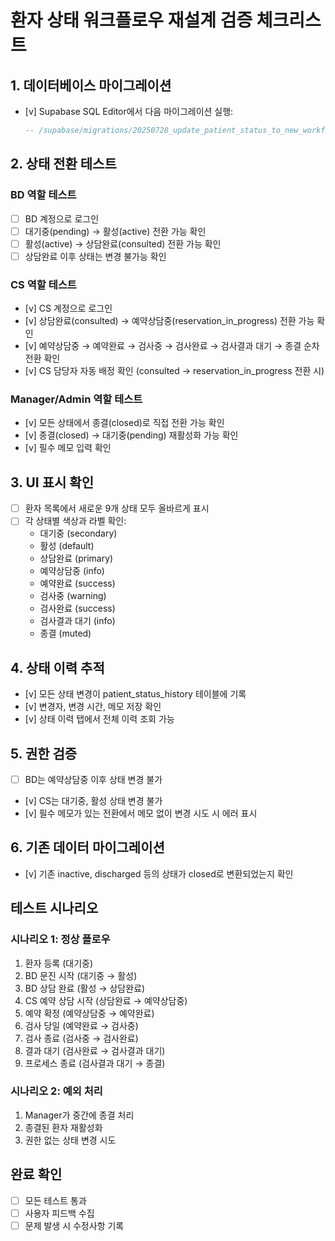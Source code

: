# 환자 상태 워크플로우 재설계 검증 체크리스트

## 1. 데이터베이스 마이그레이션

- [v] Supabase SQL Editor에서 다음 마이그레이션 실행:
  ```sql
  -- /supabase/migrations/20250728_update_patient_status_to_new_workflow.sql 내용 실행
  ```

## 2. 상태 전환 테스트

### BD 역할 테스트

- [ ] BD 계정으로 로그인
- [ ] 대기중(pending) → 활성(active) 전환 가능 확인
- [ ] 활성(active) → 상담완료(consulted) 전환 가능 확인
- [ ] 상담완료 이후 상태는 변경 불가능 확인

### CS 역할 테스트

- [v] CS 계정으로 로그인
- [v] 상담완료(consulted) → 예약상담중(reservation_in_progress) 전환 가능 확인
- [v] 예약상담중 → 예약완료 → 검사중 → 검사완료 → 검사결과 대기 → 종결 순차 전환 확인
- [v] CS 담당자 자동 배정 확인 (consulted → reservation_in_progress 전환 시)

### Manager/Admin 역할 테스트

- [v] 모든 상태에서 종결(closed)로 직접 전환 가능 확인
- [v] 종결(closed) → 대기중(pending) 재활성화 가능 확인
- [v] 필수 메모 입력 확인

## 3. UI 표시 확인

- [ ] 환자 목록에서 새로운 9개 상태 모두 올바르게 표시
- [ ] 각 상태별 색상과 라벨 확인:
  - 대기중 (secondary)
  - 활성 (default)
  - 상담완료 (primary)
  - 예약상담중 (info)
  - 예약완료 (success)
  - 검사중 (warning)
  - 검사완료 (success)
  - 검사결과 대기 (info)
  - 종결 (muted)

## 4. 상태 이력 추적

- [v] 모든 상태 변경이 patient_status_history 테이블에 기록
- [v] 변경자, 변경 시간, 메모 저장 확인
- [v] 상태 이력 탭에서 전체 이력 조회 가능

## 5. 권한 검증

- [ ] BD는 예약상담중 이후 상태 변경 불가
- [v] CS는 대기중, 활성 상태 변경 불가
- [v] 필수 메모가 있는 전환에서 메모 없이 변경 시도 시 에러 표시

## 6. 기존 데이터 마이그레이션

- [v] 기존 inactive, discharged 등의 상태가 closed로 변환되었는지 확인

## 테스트 시나리오

### 시나리오 1: 정상 플로우

1. 환자 등록 (대기중)
2. BD 문진 시작 (대기중 → 활성)
3. BD 상담 완료 (활성 → 상담완료)
4. CS 예약 상담 시작 (상담완료 → 예약상담중)
5. 예약 확정 (예약상담중 → 예약완료)
6. 검사 당일 (예약완료 → 검사중)
7. 검사 종료 (검사중 → 검사완료)
8. 결과 대기 (검사완료 → 검사결과 대기)
9. 프로세스 종료 (검사결과 대기 → 종결)

### 시나리오 2: 예외 처리

1. Manager가 중간에 종결 처리
2. 종결된 환자 재활성화
3. 권한 없는 상태 변경 시도

## 완료 확인

- [ ] 모든 테스트 통과
- [ ] 사용자 피드백 수집
- [ ] 문제 발생 시 수정사항 기록
